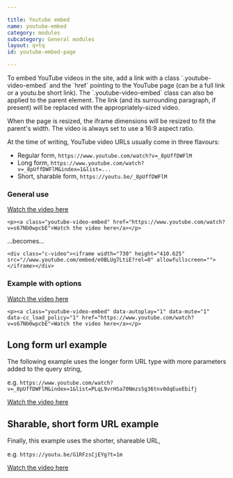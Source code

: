 ```yaml
---

title: Youtube embed
name: youtube-embed
category: modules
subcategory: General modules
layout: q+tq
id: youtube-embed-page

---
```


<div class="lead"><p>To embed YouTube videos in the site, add a link with a class `.youtube-video-embed` and the `href` pointing to the YouTube page (can be a full link or a youtu.be short link). The `.youtube-video-embed` class can also be applied to the parent element. The link (and its surrounding paragraph, if present) will be replaced with the appropriately-sized video.</p></div>

When the page is resized, the iframe dimensions will be resized to fit the parent's width. The video is always set to use a 16:9 aspect ratio.

At the time of writing, YouTube video URLs usually come in three flavours:

- Regular form, `https://www.youtube.com/watch?v=_8pUffDWFlM`
- Long form, `https://www.youtube.com/watch?v=_8pUffDWFlM&index=1&list=...`
- Short, sharable form, `https://youtu.be/_8pUffDWFlM`

### General use

<p><a class="youtube-video-embed" href="https://www.youtube.com/watch?v=s67Nb0wpcbE">Watch the video here</a></p>

```markup
<p><a class="youtube-video-embed" href="https://www.youtube.com/watch?v=s67Nb0wpcbE">Watch the video here</a></p>
```
&hellip;becomes&hellip;

```markup
<div class="c-video"><iframe width="730" height="410.625" src="//www.youtube.com/embed/e0BLUg7LtiE?rel=0" allowfullscreen=""></iframe></div>
```

### Example with options

<p><a class="youtube-video-embed" data-autoplay="1" data-mute="1" data-cc_load_policy="1" href="https://www.youtube.com/watch?v=e0BLUg7LtiE">Watch the video here</a></p>

```markup
<p><a class="youtube-video-embed" data-autoplay="1" data-mute="1" data-cc_load_policy="1" href="https://www.youtube.com/watch?v=s67Nb0wpcbE">Watch the video here</a></p>
```

## Long form url example
The following example uses the longer form URL type with more parameters added to the query string,

e.g. `https://www.youtube.com/watch?v=_8pUffDWFlM&index=1&list=PLqL9vrHSa70NmzsSg36tnv0dqEueEbifj`

<p><a class="youtube-video-embed" href="https://www.youtube.com/watch?v=_8pUffDWFlM&index=1&list=PLqL9vrHSa70NmzsSg36tnv0dqEueEbifj">Watch the video here</a></p>

## Sharable, short form URL example
Finally, this example uses the shorter, shareable URL,

e.g. `https://youtu.be/G1RFzsCjEYg?t=1m`

<p><a class="youtube-video-embed" href="https://youtu.be/G1RFzsCjEYg" data-t="1m">Watch the video here</a></p>
